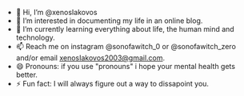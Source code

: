 - 👋 Hi, I’m @xenosIakovos
- 👀 I’m interested in documenting my life in an online blog.
- 🌱 I’m currently learning everything about life, the human mind and technology.
- 📫 Reach me on instagram @sonofawitch_0 or @sonofawitch_zero and/or email xenosIakovos2003@gmail.com.
- 😄 Pronouns: if you use "pronouns" i hope your mental health gets better.
- ⚡ Fun fact: I will always figure out a way to dissapoint you.

<!---
xenosIakovos/xenosIakovos is a ✨ special ✨ repository because its `README.md` (this file) appears on your GitHub profile.
You can click the Preview link to take a look at your changes.
--->
